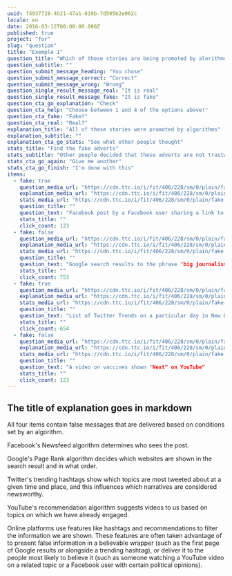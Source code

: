 ```yaml
---
uuid: f4937728-4b21-47a1-819b-7d505b2e062c
locale: en
date: 2016-03-12T00:00:00.000Z
published: true
project: "for"
slug: "question"
title: "Exemple 1"
question_title: "Which of these stories are being promoted by alorithms?"
question_subtitle: ""
question_submit_message_heading: "You chose"
question_submit_message_correct: "Correct"
question_submit_message_wrong: "Wrong"
question_single_result_message_real: "It is real"
question_single_result_message_fake: "It is fake"
question_cta_go_explanation: "Check"
question_cta_help: "Choose between 1 and 4 of the options above!"
question_cta_fake: "Fake?"
question_cta_real: "Real?"
explanation_title: "All of these stories were promoted by algorithms"
explanation_subtitle: ""
explanation_cta_go_stats: "See what other people thought"
stats_title: "Find the fake adverts"
stats_subtitle: "Other people decided that these adverts are not trustworthy"
stats_cta_go_again: "Give me another"
stats_cta_go_finish: "I'm done with this"
items:
  - fake: true
    question_media_url: "https://cdn.ttc.io/i/fit/406/228/sm/0/plain/fake-or-real-news-edition/algo1.png"
    explanation_media_url: "https://cdn.ttc.io/i/fit/406/228/sm/0/plain/fake-or-real-news-edition/algo1.png"
    stats_media_url: "https://cdn.ttc.io/i/fit/406/228/sm/0/plain/fake-or-real-news-edition/algo1.png"
    question_title: ""
    question_text: "Facebook post by a Facebook user sharing a link to a report that claims US Congresswoman Alexandra Ocasio-Cortez is pushing for a ban on motorcycles"
    stats_title: ""
    click_count: 123
  - fake: false
    question_media_url: "https://cdn.ttc.io/i/fit/406/228/sm/0/plain/fake-or-real-news-edition/algo2.png"
    explanation_media_url: "https://cdn.ttc.io/i/fit/406/228/sm/0/plain/fake-or-real-news-edition/algo2.png"
    stats_media_url: "https://cdn.ttc.io/i/fit/406/228/sm/0/plain/fake-or-real-news-edition/algo2.png"
    question_title: ""
    question_text: "Google search results to the phrase "big journalism"
    stats_title: ""
    click_count: 753
  - fake: true
    question_media_url: "https://cdn.ttc.io/i/fit/406/228/sm/0/plain/fake-or-real-news-edition/algo3.jpg"
    explanation_media_url: "https://cdn.ttc.io/i/fit/406/228/sm/0/plain/fake-or-real-news-edition/algo3.jpg"
    stats_media_url: "https://cdn.ttc.io/i/fit/406/228/sm/0/plain/fake-or-real-news-edition/algo3.jpg"
    question_title: ""
    question_text: "List of Twitter Trends on a particular day in New Delhi with #LeftAttacksJNU4."
    stats_title: ""
    click_count: 654
  - fake: false
    question_media_url: "https://cdn.ttc.io/i/fit/406/228/sm/0/plain/fake-or-real-news-edition/algo4.jpg"
    explanation_media_url: "https://cdn.ttc.io/i/fit/406/228/sm/0/plain/fake-or-real-news-edition/algo4.jpg"
    stats_media_url: "https://cdn.ttc.io/i/fit/406/228/sm/0/plain/fake-or-real-news-edition/algo4.jpg"
    question_title: ""
    question_text: "A video on vaccines shown "Next" on YouTube"
    stats_title: ""
    click_count: 123
---
```

## The title of explanation goes in markdown

All four items contain false messages that are delivered based on conditions set by an algorithm. 

Facebook's Newsfeed algorithm determines who sees the post.

Google's Page Rank algorithm decides which websites are shown in the search result and in what order. 

Twitter's trending hashtags show which topics are most tweeted about at a given time and place, and this influences which narratives are considered newsworthy.

YouTube's recommendation algorithm suggests videos to us based on topics on which we have already engaged. 

Online platforms use features like hashtags and recommendations to filter the information we are shown. These features are often taken advantage of to present false information in a believable wrapper (such as the first page of Google results or alongside a trending hashtag), or deliver it to the people most likely to believe it (such as someone watching a YouTube video on a related topic or  a Facebook user with certain political opinions). 
